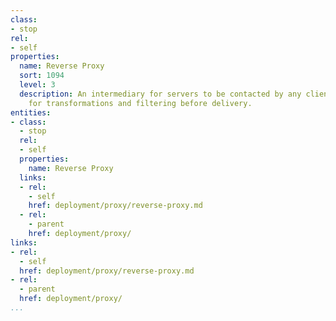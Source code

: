 ```yaml
---
class:
- stop
rel:
- self
properties:
  name: Reverse Proxy
  sort: 1094
  level: 3
  description: An intermediary for servers to be contacted by any client, allowing
    for transformations and filtering before delivery.
entities:
- class:
  - stop
  rel:
  - self
  properties:
    name: Reverse Proxy
  links:
  - rel:
    - self
    href: deployment/proxy/reverse-proxy.md
  - rel:
    - parent
    href: deployment/proxy/
links:
- rel:
  - self
  href: deployment/proxy/reverse-proxy.md
- rel:
  - parent
  href: deployment/proxy/
...
```


